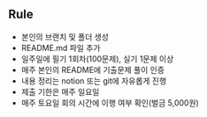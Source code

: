 ## **Rule**
- 본인의 브랜치 및 폴더 생성
- README.md 파일 추가
- 일주일에 필기 1회차(100문제), 실기 1문제 이상
- 매주 본인의 README에 기출문제 풀이 인증
- 내용 정리는 notion 또는 git에 자유롭게 진행
- 제출 기한은 매주 일요일
- 매주 토요일 회의 시간에 이행 여부 확인(벌금 5,000원)
